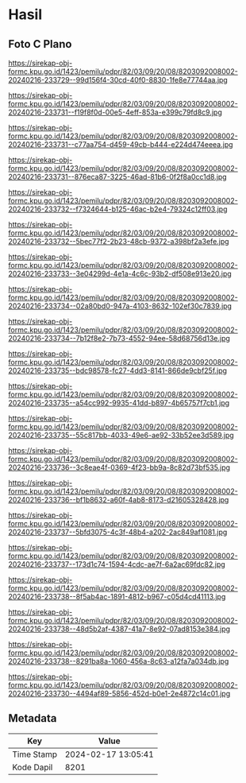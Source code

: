 # Hasil

## Foto C Plano

https://sirekap-obj-formc.kpu.go.id/1423/pemilu/pdpr/82/03/09/20/08/8203092008002-20240216-233729--99d156f4-30cd-40f0-8830-1fe8e77744aa.jpg

https://sirekap-obj-formc.kpu.go.id/1423/pemilu/pdpr/82/03/09/20/08/8203092008002-20240216-233731--f19f8f0d-00e5-4eff-853a-e399c79fd8c9.jpg

https://sirekap-obj-formc.kpu.go.id/1423/pemilu/pdpr/82/03/09/20/08/8203092008002-20240216-233731--c77aa754-d459-49cb-b444-e224d474eeea.jpg

https://sirekap-obj-formc.kpu.go.id/1423/pemilu/pdpr/82/03/09/20/08/8203092008002-20240216-233731--876eca87-3225-46ad-81b6-0f2f8a0cc1d8.jpg

https://sirekap-obj-formc.kpu.go.id/1423/pemilu/pdpr/82/03/09/20/08/8203092008002-20240216-233732--f7324644-b125-46ac-b2e4-79324c12ff03.jpg

https://sirekap-obj-formc.kpu.go.id/1423/pemilu/pdpr/82/03/09/20/08/8203092008002-20240216-233732--5bec77f2-2b23-48cb-9372-a398bf2a3efe.jpg

https://sirekap-obj-formc.kpu.go.id/1423/pemilu/pdpr/82/03/09/20/08/8203092008002-20240216-233733--3e04299d-4e1a-4c6c-93b2-df508e913e20.jpg

https://sirekap-obj-formc.kpu.go.id/1423/pemilu/pdpr/82/03/09/20/08/8203092008002-20240216-233734--02a80bd0-947a-4103-8632-102ef30c7839.jpg

https://sirekap-obj-formc.kpu.go.id/1423/pemilu/pdpr/82/03/09/20/08/8203092008002-20240216-233734--7b12f8e2-7b73-4552-94ee-58d68756d13e.jpg

https://sirekap-obj-formc.kpu.go.id/1423/pemilu/pdpr/82/03/09/20/08/8203092008002-20240216-233735--bdc98578-fc27-4dd3-8141-866de9cbf25f.jpg

https://sirekap-obj-formc.kpu.go.id/1423/pemilu/pdpr/82/03/09/20/08/8203092008002-20240216-233735--a54cc992-9935-41dd-b897-4b65757f7cb1.jpg

https://sirekap-obj-formc.kpu.go.id/1423/pemilu/pdpr/82/03/09/20/08/8203092008002-20240216-233735--55c817bb-4033-49e6-ae92-33b52ee3d589.jpg

https://sirekap-obj-formc.kpu.go.id/1423/pemilu/pdpr/82/03/09/20/08/8203092008002-20240216-233736--3c8eae4f-0369-4f23-bb9a-8c82d73bf535.jpg

https://sirekap-obj-formc.kpu.go.id/1423/pemilu/pdpr/82/03/09/20/08/8203092008002-20240216-233736--bf1b8632-a60f-4ab8-8173-d21605328428.jpg

https://sirekap-obj-formc.kpu.go.id/1423/pemilu/pdpr/82/03/09/20/08/8203092008002-20240216-233737--5bfd3075-4c3f-48b4-a202-2ac849af1081.jpg

https://sirekap-obj-formc.kpu.go.id/1423/pemilu/pdpr/82/03/09/20/08/8203092008002-20240216-233737--173d1c74-1594-4cdc-ae7f-6a2ac69fdc82.jpg

https://sirekap-obj-formc.kpu.go.id/1423/pemilu/pdpr/82/03/09/20/08/8203092008002-20240216-233738--8f5ab4ac-1891-4812-b967-c05d4cd41113.jpg

https://sirekap-obj-formc.kpu.go.id/1423/pemilu/pdpr/82/03/09/20/08/8203092008002-20240216-233738--48d5b2af-4387-41a7-8e92-07ad8153e384.jpg

https://sirekap-obj-formc.kpu.go.id/1423/pemilu/pdpr/82/03/09/20/08/8203092008002-20240216-233738--8291ba8a-1060-456a-8c63-a12fa7a034db.jpg

https://sirekap-obj-formc.kpu.go.id/1423/pemilu/pdpr/82/03/09/20/08/8203092008002-20240216-233730--4494af89-5856-452d-b0e1-2e4872c14c01.jpg


## Metadata

| Key        | Value               |
| ---------- | ------------------- |
| Time Stamp | 2024-02-17 13:05:41 |
| Kode Dapil | 8201                |



